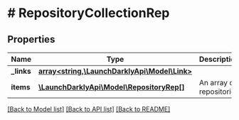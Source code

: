 # # RepositoryCollectionRep

## Properties

Name | Type | Description | Notes
------------ | ------------- | ------------- | -------------
**_links** | [**array<string,\LaunchDarklyApi\Model\Link>**](Link.md) |  |
**items** | [**\LaunchDarklyApi\Model\RepositoryRep[]**](RepositoryRep.md) | An array of repositories |

[[Back to Model list]](../../README.md#models) [[Back to API list]](../../README.md#endpoints) [[Back to README]](../../README.md)
